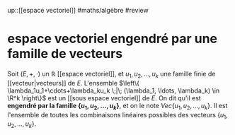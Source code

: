 up::[[espace vectoriel]]
#maths/algèbre #review 
# espace vectoriel engendré par une famille de vecteurs
Soit $(E, +, \cdot)$ un $\mathbb R$ [[espace vectoriel]], et $u_1, u_2, \ldots, u_k$ une famille finie de [[vecteur|vecteurs]] de $E$.
L'ensemble $\left\{ \lambda_1u_1+\cdots+\lambda_ku_k \;|\; (\lambda_1, \ldots, \lambda_k) \in \R^k \right\}$
est un [[sous espace vectoriel]] de $E$.
On dit qu'il est **engendré par la famille $\{u_1,u_2,\ldots,u_k\}$**, et on le note $Vec\{u_1,u_2,\ldots,u_k\}$.
Il est l'ensemble de toutes les combinaisons linéaires possibles des vecteurs $\{u_1,u_2,\ldots,u_k\}$.

